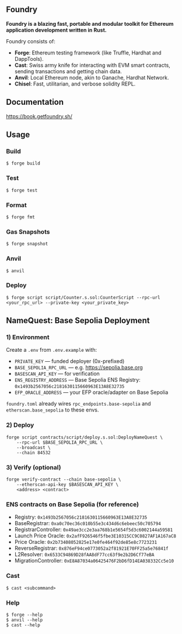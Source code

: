 ## Foundry

**Foundry is a blazing fast, portable and modular toolkit for Ethereum application development written in Rust.**

Foundry consists of:

-   **Forge**: Ethereum testing framework (like Truffle, Hardhat and DappTools).
-   **Cast**: Swiss army knife for interacting with EVM smart contracts, sending transactions and getting chain data.
-   **Anvil**: Local Ethereum node, akin to Ganache, Hardhat Network.
-   **Chisel**: Fast, utilitarian, and verbose solidity REPL.

## Documentation

https://book.getfoundry.sh/

## Usage

### Build

```shell
$ forge build
```

### Test

```shell
$ forge test
```

### Format

```shell
$ forge fmt
```

### Gas Snapshots

```shell
$ forge snapshot
```

### Anvil

```shell
$ anvil
```

### Deploy

```shell
$ forge script script/Counter.s.sol:CounterScript --rpc-url <your_rpc_url> --private-key <your_private_key>
```

## NameQuest: Base Sepolia Deployment

### 1) Environment

Create a `.env` from `.env.example` with:

- `PRIVATE_KEY` — funded deployer (0x-prefixed)
- `BASE_SEPOLIA_RPC_URL` — e.g. https://sepolia.base.org
- `BASESCAN_API_KEY` — for verification
- `ENS_REGISTRY_ADDRESS` — Base Sepolia ENS Registry: `0x1493b2567056c2181630115660963E13A8E32735`
- `EFP_ORACLE_ADDRESS` — your EFP oracle/adapter on Base Sepolia

`foundry.toml` already wires `rpc_endpoints.base-sepolia` and `etherscan.base_sepolia` to these envs.

### 2) Deploy

```
forge script contracts/script/deploy.s.sol:DeployNameQuest \
	--rpc-url $BASE_SEPOLIA_RPC_URL \
	--broadcast \
	--chain 84532
```

### 3) Verify (optional)

```
forge verify-contract --chain base-sepolia \
	--etherscan-api-key $BASESCAN_API_KEY \
	<address> <contract>
```

### ENS contracts on Base Sepolia (for reference)

- Registry: `0x1493b2567056c2181630115660963E13A8E32735`
- BaseRegistrar: `0xa0c70ec36c010b55e3c434d6c6ebeec50c705794`
- RegistrarController: `0x49ae3cc2e3aa768b1e5654f5d3c6002144a59581`
- Launch Price Oracle: `0x2afF926546f5fbe3E10315CC9C0827AF1A167aC8`
- Price Oracle: `0x2b73408052825e17e0fe464f92de85e8c7723231`
- ReverseRegistrar: `0x876eF94ce0773052a2f81921E70FF25a5e76841f`
- L2Resolver: `0x6533C94869D28fAA8dF77cc63f9e2b2D6Cf77eBA`
- MigrationController: `0xE8A87034a06425476F2bD6fD14EA038332Cc5e10`

### Cast

```shell
$ cast <subcommand>
```

### Help

```shell
$ forge --help
$ anvil --help
$ cast --help
```
